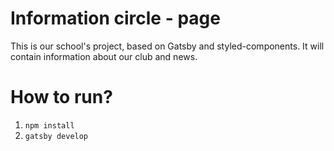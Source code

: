 # Information circle - page
This is our school's project, based on Gatsby and styled-components. It will contain information about our club and news.

# How to run?
1. `npm install`
2. `gatsby develop`
